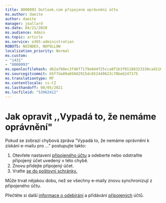 ```yaml
---
title: 8000093 Outlook.com připojená oprávnění účtu
ms.author: daeite
author: daeite
manager: joallard
ms.date: 04/21/2020
ms.audience: Admin
ms.topic: article
ms.service: o365-administration
ROBOTS: NOINDEX, NOFOLLOW
localization_priority: Normal
ms.custom:
- "1431"
- "8000093"
ms.openlocfilehash: d62a760ec3f46f7179e044f25cca8f1b3f01188323330cad11671311eef002e6
ms.sourcegitcommit: b5f7da89a650d2915dc652449623c78be6247175
ms.translationtype: MT
ms.contentlocale: cs-CZ
ms.lasthandoff: 08/05/2021
ms.locfileid: "53962412"
---
```

# <a name="how-to-fix-it-looks-like-we-dont-have-permission"></a>Jak opravit ,,Vypadá to, že nemáme oprávnění"

Pokud se zobrazí chybová zpráva "Vypadá to, že nemáme oprávnění k získání e-mailu pro ..." postupujte takto:

1. Otevřete nastavení [připojeného účtu](https://outlook.live.com/mail/options/mail/accounts) a odeberte nebo odstraňte připojený účet uvedený v této chybě.
2. Znovu přidejte připojený účet.
3. Vraťte [se do poštovní schránky.](https://outlook.live.com/mail/inbox)

Může trvat nějakou dobu, než se všechny e-maily znovu synchronizují z připojeného účtu.

Přečtěte si další [informace o odebírání](https://support.office.com/article/0b9a6b95-ff1b-46c1-bf60-d6b3b82c5ac8?wt.mc_id=Office_Outlook_com_Alchemy) a přidávání [připojených](https://support.office.com/article/c5224df4-5885-4e79-91ba-523aa743f0ba?wt.mc_id=Office_Outlook_com_Alchemy) účtů.